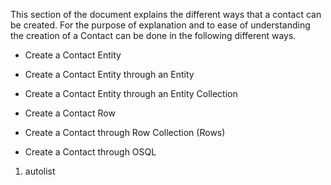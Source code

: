 <properties date="2016-05-11"
SortOrder="9"
/>

This section of the document explains the different ways that a contact can be created. For the purpose of explanation and to ease of understanding the creation of a Contact can be done in the following different ways.

* Create a Contact Entity

* Create a Contact Entity through an Entity

* Create a Contact Entity through an Entity Collection

* Create a Contact Row

* Create a Contact through Row Collection (Rows)

* Create a Contact through OSQL

 

1. autolist
